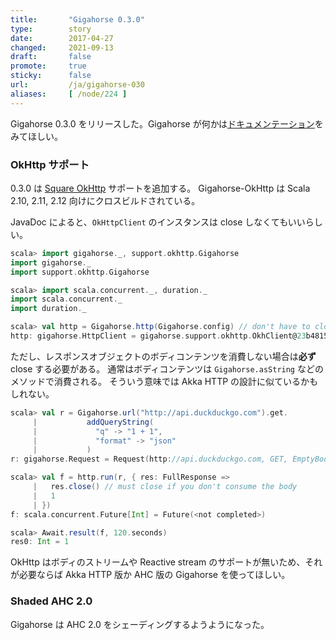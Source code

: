 ```yaml
---
title:       "Gigahorse 0.3.0"
type:        story
date:        2017-04-27
changed:     2021-09-13
draft:       false
promote:     true
sticky:      false
url:         /ja/gigahorse-030
aliases:     [ /node/224 ]
---
```

  [okhttp]: http://square.github.io/okhttp/

Gigahorse 0.3.0 をリリースした。Gigahorse が何かは[ドキュメンテーション](http://eed3si9n.com/gigahorse/ja/)をみてほしい。

### OkHttp サポート

0.3.0 は [Square OkHttp][okhttp] サポートを追加する。 Gigahorse-OkHttp は Scala 2.10, 2.11, 2.12 向けにクロスビルドされている。

JavaDoc によると、`OkHttpClient` のインスタンスは close しなくてもいいらしい。

```scala
scala> import gigahorse._, support.okhttp.Gigahorse
import gigahorse._
import support.okhttp.Gigahorse

scala> import scala.concurrent._, duration._
import scala.concurrent._
import duration._

scala> val http = Gigahorse.http(Gigahorse.config) // don't have to close
http: gigahorse.HttpClient = gigahorse.support.okhttp.OkhClient@23b48158
```

<!--more-->

ただし、レスポンスオブジェクトのボディコンテンツを消費しない場合は**必ず** close する必要がある。
通常はボディコンテンツは `Gigahorse.asString` などのメソッドで消費される。
そういう意味では Akka HTTP の設計に似ているかもしれない。

```scala
scala> val r = Gigahorse.url("http://api.duckduckgo.com").get.
     |           addQueryString(
     |             "q" -> "1 + 1",
     |             "format" -> "json"
     |           )
r: gigahorse.Request = Request(http://api.duckduckgo.com, GET, EmptyBody(), Map(), Map(q -> List(1 + 1), format -> List(json)), None, None, None, None, None, None)

scala> val f = http.run(r, { res: FullResponse =>
     |   res.close() // must close if you don't consume the body
     |   1
     | })
f: scala.concurrent.Future[Int] = Future(<not completed>)

scala> Await.result(f, 120.seconds)
res0: Int = 1
```

OkHttp はボディのストリームや Reactive stream のサポートが無いため、それが必要ならば Akka HTTP 版か AHC 版の Gigahorse を使ってほしい。

### Shaded AHC 2.0

Gigahorse は AHC 2.0 をシェーディングするようようになった。

